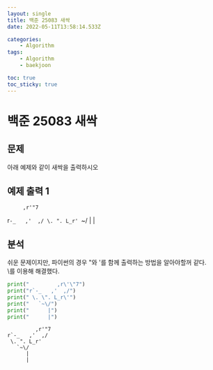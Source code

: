 ```yaml
---
layout: single
title: 백준 25083 새싹
date: 2022-05-11T13:58:14.533Z

categories:
    - Algorithm
tags:
    - Algorithm
    - baekjoon

toc: true
toc_sticky: true
---
```


# 백준 25083 새싹
## 문제
아래 예제와 같이 새싹을 출력하시오
## 예제 출력 1
         ,r'"7
r`-_   ,'  ,/
 \. ". L_r'
   `~\/
      |
      |
## 분석
쉬운 문제이지만, 파이썬의 경우 "와 '를 함께 출력하는 방법을 알아야할꺼 같다.  
\를 이용해 해결했다.



```python
print("         ,r\'\"7")
print("r`-_   ,'  ,/")
print(" \. \". L_r\'")
print("   `~\/")
print("      |")
print("      |")
```

             ,r'"7
    r`-_   ,'  ,/
     \. ". L_r'
       `~\/
          |
          |
    
